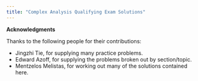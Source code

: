 ```yaml
---
title: "Complex Analysis Qualifying Exam Solutions"
---
```


**Acknowledgments**

Thanks to the following people for their contributions:

- Jingzhi Tie, for supplying many practice problems.
- Edward Azoff, for supplying the problems broken out by section/topic.
- Mentzelos Melistas, for working out many of the solutions contained here.
